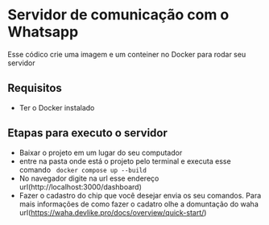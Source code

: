 # Servidor de comunicação com o Whatsapp
Esse códico crie uma imagem e um conteiner no Docker para rodar seu servidor

## Requisitos
 - Ter o Docker instalado

## Etapas para executo o servidor
 - Baixar o projeto em um lugar do seu computador
 - entre na pasta onde está o projeto pelo terminal e executa esse comando `` docker compose up --build``
 - No navegador digite na url esse endereço url(http://localhost:3000/dashboard)
 - Fazer o cadastro do chip que você desejar envia os seu comandos. Para mais informações de como fazer o cadatro olhe a domuntação do waha url(https://waha.devlike.pro/docs/overview/quick-start/)
